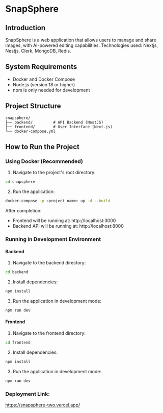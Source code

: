 # SnapSphere

## Introduction

SnapSphere is a web application that allows users to manage and share images, with AI-powered editing capabilities. Technologies used: Nextjs, Nestjs, Clerk, MongoDB, Redis.

## System Requirements

-   Docker and Docker Compose
-   Node.js (version 18 or higher)
-   npm is only needed for development

## Project Structure

```
snapsphere/
├── backend/         # API Backend (NestJS)
├── frontend/        # User Interface (Next.js)
└── docker-compose.yml
```

## How to Run the Project

### Using Docker (Recommended)

1. Navigate to the project's root directory:

```bash
cd snapsphere
```

2. Run the application:

```bash
docker-compose -p <project_name> up -d --build
```

After completion:

-   Frontend will be running at: http://localhost:3000
-   Backend API will be running at: http://localhost:8000

### Running in Development Environment

#### Backend

1. Navigate to the backend directory:

```bash
cd backend
```

2. Install dependencies:

```bash
npm install
```

3. Run the application in development mode:

```bash
npm run dev
```

#### Frontend

1. Navigate to the frontend directory:

```bash
cd frontend
```

2. Install dependencies:

```bash
npm install
```

3. Run the application in development mode:

```bash
npm run dev
```

### Deployment Link:

https://snapsphere-two.vercel.app/
